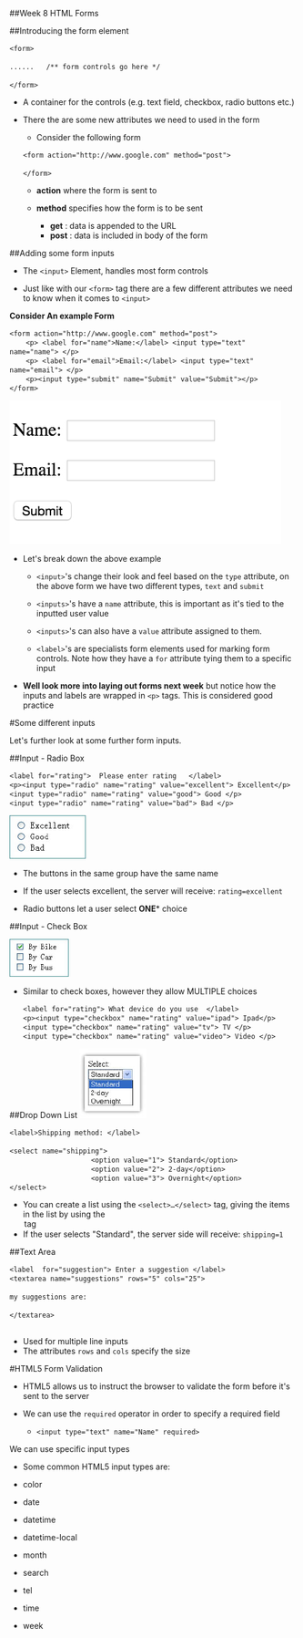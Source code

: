 ##Week 8 HTML Forms


##Introducing the form element 

```
<form>

......   /** form controls go here */

</form>

```
- A container for the controls (e.g. text field, checkbox, radio buttons etc.)

- There the are some new attributes we need to used in the form 

	- Consider the following form
	
	```
	<form action="http://www.google.com" method="post">
	
	</form>
	```
  -  **action** where the form is sent to 

  -  **method**  specifies how the form is to be sent 
		- **get** : data is appended to the URL
		- **post** : data is included in body of the form 
 
 
##Adding some form inputs


 - The `<input>` Element, handles most form controls
 
 - Just like with our `<form>` tag there are a few different attributes we need to know when it comes to `<input>`
 
**Consider An example Form**

  
```      
<form action="http://www.google.com" method="post">    
	<p> <label for="name">Name:</label> <input type="text" name="name"> </p>    
	<p> <label for="email">Email:</label> <input type="text" name="email"> </p>    
	<p><input type="submit" name="Submit" value="Submit"></p>
</form> 

```
     
![assets/form.psd](assets/form.jpg) 

- Let's break down the above example

	-  `<input>`'s change their look and feel based on the `type` attribute, on the above form we have two different  types, `text` and `submit`
	-  `<inputs>`'s have a `name` attribute, this is important as it's tied to the inputted user value
    
   - `<inputs>`'s can also have a `value` attribute assigned to them.  
	
	- `<label>`'s are specialists form elements used for marking form controls. Note how they have a `for` attribute tying them to a specific input  

 - **Well look more into laying out forms next week** but notice how the inputs and labels are wrapped in `<p>` tags. This is considered good practice


#Some different inputs 

Let's further look at some further form inputs. 



##Input - Radio Box  
  

  
  ```
  <label for="rating">  Please enter rating   </label>
  <p><input type="radio" name="rating" value="excellent"> Excellent</p>
  <input type="radio" name="rating" value="good"> Good </p>
  <input type="radio" name="rating" value="bad"> Bad </p>
  ```
  ![radio_box](assets/radio_box.jpg)   
  
- The buttons in the same group have the same name

- If the user selects excellent, the server will receive: `rating=excellent`

- Radio buttons let a user select **ONE*** choice 


##Input - Check Box

![radio_box](assets/check_box.jpg) 

- Similar to check boxes, however they allow MULTIPLE choices

  
  ```
  <label for="rating"> What device do you use  </label>
  <p><input type="checkbox" name="rating" value="ipad"> Ipad</p>
  <input type="checkbox" name="rating" value="tv"> TV </p>
  <input type="checkbox" name="rating" value="video"> Video </p>
  ```



##Drop Down List
![radio_box](assets/drop_down_list.jpg) 

```
<label>Shipping method: </label>   

<select name="shipping">
					<option value="1"> Standard</option>
					<option value="2"> 2-day</option>
					<option value="3"> Overnight</option>
</select>
```		


 - You can create a list using the `<select>…</select>` tag, giving the items in the list by using the <option> tag
 - If the user selects "Standard", the server side will receive: `shipping=1`
 

##Text Area 

```   
<label  for="suggestion"> Enter a suggestion </label>
<textarea name="suggestions" rows="5" cols="25"> 

my suggestions are:

</textarea>
	
```

 - Used for multiple line inputs
 - The attributes `rows` and `cols` specify the size 	
	

#HTML5 Form Validation

- HTML5 allows us to instruct the browser to validate the form before it's sent to the server

- We can use the `required` operator in order to specify a required field 

	- `<input type="text" name="Name" required>`

We can use specific input types
	
- Some  common HTML5 input types are:

- color   
- date   
- datetime   
- datetime-local  
- month  
- search  
- tel  
- time  
- week 



